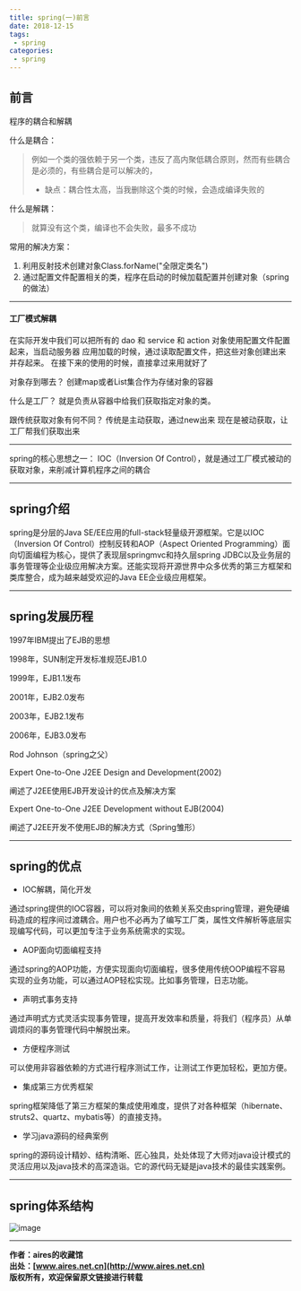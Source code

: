 ```yaml
---
title: spring(一)前言
date: 2018-12-15
tags:
 - spring
categories: 
 - spring
---
```



## 前言
程序的耦合和解耦

什么是耦合：
> 例如一个类的强依赖于另一个类，违反了高内聚低耦合原则，然而有些耦合是必须的，有些耦合是可以解决的，
>- 缺点：耦合性太高，当我删除这个类的时候，会造成编译失败的

什么是解耦：
> 就算没有这个类，编译也不会失败，最多不成功

常用的解决方案：

 1. 利用反射技术创建对象Class.forName("全限定类名")
 2. 通过配置文件配置相关的类，程序在启动的时候加载配置并创建对象（spring的做法）
---
#### 工厂模式解耦
在实际开发中我们可以把所有的 dao 和 service 和 action 对象使用配置文件配置起来，当启动服务器 应用加载的时候，通过读取配置文件，把这些对象创建出来并存起来。
在接下来的使用的时候，直接拿过来用就好了

对象存到哪去？
创建map或者List集合作为存储对象的容器

什么是工厂？
就是负责从容器中给我们获取指定对象的类。

跟传统获取对象有何不同？
传统是主动获取，通过new出来
现在是被动获取，让工厂帮我们获取出来

--- 

spring的核心思想之一： IOC（Inversion Of Control），就是通过工厂模式被动的获取对象，来削减计算机程序之间的耦合

---

## spring介绍

spring是分层的Java SE/EE应用的full-stack轻量级开源框架。它是以IOC（Inversion Of Control）控制反转和AOP（Aspect Oriented Programming）面向切面编程为核心，提供了表现层springmvc和持久层spring JDBC以及业务层的事务管理等企业级应用解决方案。还能实现将开源世界中众多优秀的第三方框架和类库整合，成为越来越受欢迎的Java EE企业级应用框架。

---
## spring发展历程
1997年IBM提出了EJB的思想

1998年，SUN制定开发标准规范EJB1.0

1999年，EJB1.1发布

2001年，EJB2.0发布

2003年，EJB2.1发布

2006年，EJB3.0发布

Rod Johnson（spring之父）

Expert One-to-One J2EE Design and Development(2002)

阐述了J2EE使用EJB开发设计的优点及解决方案

Expert One-to-One J2EE Development without EJB(2004)

阐述了J2EE开发不使用EJB的解决方式（Spring雏形）

---
## spring的优点
- IOC解耦，简化开发

通过spring提供的IOC容器，可以将对象间的依赖关系交由spring管理，避免硬编码造成的程序间过渡耦合。用户也不必再为了编写工厂类，属性文件解析等底层实现编写代码，可以更加专注于业务系统需求的实现。

- AOP面向切面编程支持

通过spring的AOP功能，方便实现面向切面编程，很多使用传统OOP编程不容易实现的业务功能，可以通过AOP轻松实现。比如事务管理，日志功能。

- 声明式事务支持

通过声明式方式灵活实现事务管理，提高开发效率和质量，将我们（程序员）从单调烦闷的事务管理代码中解脱出来。

- 方便程序测试

可以使用非容器依赖的方式进行程序测试工作，让测试工作更加轻松，更加方便。

- 集成第三方优秀框架

spring框架降低了第三方框架的集成使用难度，提供了对各种框架（hibernate、struts2、quartz、mybatis等）的直接支持。

- 学习java源码的经典案例

spring的源码设计精妙、结构清晰、匠心独具，处处体现了大师对java设计模式的灵活应用以及java技术的高深造诣。它的源代码无疑是java技术的最佳实践案例。

---

## spring体系结构
![image](/aires_blog/assets/images/spring/spring体系结构图.png)

---

**作者：aires的收藏馆**  
**出处：[www.aires.net.cn](http://www.aires.net.cn)**   
**版权所有，欢迎保留原文链接进行转载** 


